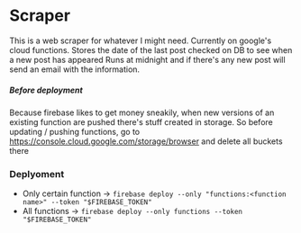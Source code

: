 # Scraper

This is a web scraper for whatever I might need. Currently on google's cloud functions. Stores the date of the last post checked on DB to see when a new post has appeared
Runs at midnight and if there's any new post will send an email with the information.

##### Before deployment

Because firebase likes to get money sneakily, when new versions of an existing function are pushed there's stuff created in storage. So before updating / pushing functions, go to https://console.cloud.google.com/storage/browser and delete all buckets there

### Deplyoment

- Only certain function -> `firebase deploy --only "functions:<function name>" --token "$FIREBASE_TOKEN"`
- All functions -> `firebase deploy --only functions --token "$FIREBASE_TOKEN"`
